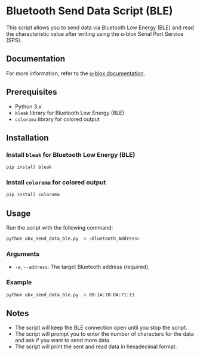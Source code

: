 # Bluetooth Send Data Script (BLE)

This script allows you to send data via Bluetooth Low Energy (BLE) and read the characteristic value after writing using the u-blox Serial Port Service (SPS).

## Documentation

For more information, refer to the [u-blox documentation](https://u-blox.com/docs/UBX-16011192).

## Prerequisites

- Python 3.x
- `bleak` library for Bluetooth Low Energy (BLE)
- `colorama` library for colored output

## Installation

### Install `bleak` for Bluetooth Low Energy (BLE)

```sh
pip install bleak
```

### Install `colorama` for colored output

```sh
pip install colorama
```

## Usage

Run the script with the following command:

```sh
python ubx_send_data_ble.py -a <Bluetooth_Address>
```

### Arguments

- `-a`, `--address`: The target Bluetooth address (required).

### Example

```sh
python ubx_send_data_ble.py -a 00:1A:7D:DA:71:13
```

## Notes

- The script will keep the BLE connection open until you stop the script.
- The script will prompt you to enter the number of characters for the data and ask if you want to send more data.
- The script will print the sent and read data in hexadecimal format.
